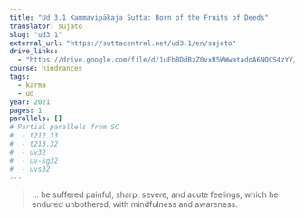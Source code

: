 ```yaml
---
title: "Ud 3.1 Kammavipākaja Sutta: Born of the Fruits of Deeds"
translator: sujato
slug: "ud3.1"
external_url: "https://suttacentral.net/ud3.1/en/sujato"
drive_links:
  - "https://drive.google.com/file/d/1uEbBDdBzZ0vxR5WWwatadoA6NQCS4zYY/view?usp=drivesdk"
course: hindrances
tags:
  - karma
  - ud
year: 2021
pages: 1
parallels: []
# Partial parallels from SC
#  - t212.33
#  - t213.32
#  - uv32
#  - uv-kg32
#  - uvs32
---
```


> ... he suffered painful, sharp, severe, and acute feelings, which he endured unbothered, with mindfulness and awareness.

<!---->
